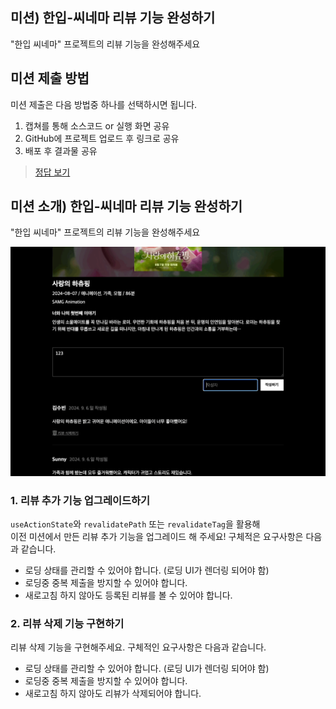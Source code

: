 ## 미션) 한입-씨네마 리뷰 기능 완성하기

"한입 씨네마" 프로젝트의 리뷰 기능을 완성해주세요

## 미션 제출 방법

미션 제출은 다음 방법중 하나를 선택하시면 됩니다.

1. 캡쳐를 통해 소스코드 or 실행 화면 공유
2. GitHub에 프로젝트 업로드 후 링크로 공유
3. 배포 후 결과물 공유

> [정답 보기](https://github.com/winterlood/onebite-next-challenge/blob/main/missions/day17/mission/answer)

## 미션 소개) 한입-씨네마 리뷰 기능 완성하기

"한입 씨네마" 프로젝트의 리뷰 기능을 완성해주세요

![image-0.gif](image-0.gif)

### 1. 리뷰 추가 기능 업그레이드하기

`useActionState`와 `revalidatePath` 또는 `revalidateTag`을 활용해  
이전 미션에서 만든 리뷰 추가 기능을 업그레이드 해 주세요! 구체적은 요구사항은 다음과 같습니다.

- 로딩 상태를 관리할 수 있어야 합니다. (로딩 UI가 렌더링 되어야 함)
- 로딩중 중복 제출을 방지할 수 있어야 합니다.
- 새로고침 하지 않아도 등록된 리뷰를 볼 수 있어야 합니다.

### 2. 리뷰 삭제 기능 구현하기

리뷰 삭제 기능을 구현해주세요. 구체적인 요구사항은 다음과 같습니다.

- 로딩 상태를 관리할 수 있어야 합니다. (로딩 UI가 렌더링 되어야 함)
- 로딩중 중복 제출을 방지할 수 있어야 합니다.
- 새로고침 하지 않아도 리뷰가 삭제되어야 합니다.
